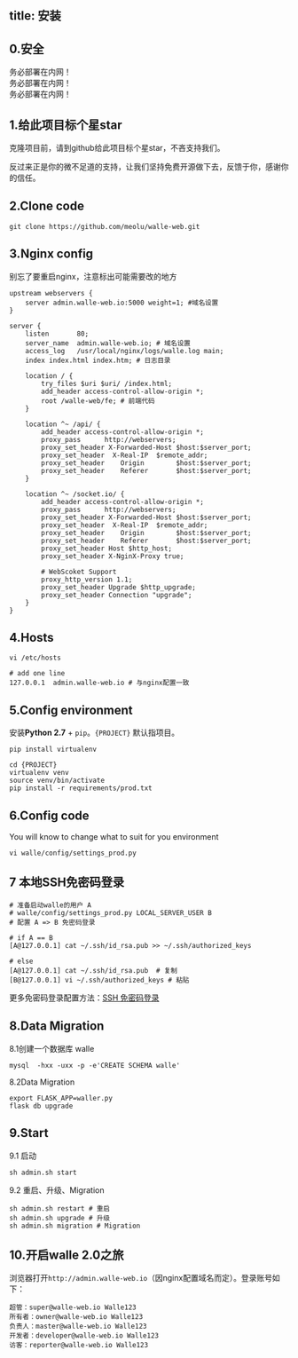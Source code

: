 title: 安装
---
## 0.安全
务必部署在内网！  
务必部署在内网！  
务必部署在内网！  

## 1.给此项目标个星star
克隆项目前，请到github给此项目标个星star，不吝支持我们。

反过来正是你的微不足道的支持，让我们坚持免费开源做下去，反馈于你，感谢你的信任。

## 2.Clone code
```
git clone https://github.com/meolu/walle-web.git
```

## 3.Nginx config
别忘了要重启nginx，注意标出可能需要改的地方
```
upstream webservers {
    server admin.walle-web.io:5000 weight=1; #域名设置
}

server {
    listen       80;
    server_name  admin.walle-web.io; # 域名设置
    access_log   /usr/local/nginx/logs/walle.log main;
    index index.html index.htm; # 日志目录

    location / {
        try_files $uri $uri/ /index.html;
        add_header access-control-allow-origin *;
        root /walle-web/fe; # 前端代码
    }

    location ^~ /api/ {
        add_header access-control-allow-origin *;
        proxy_pass      http://webservers;
        proxy_set_header X-Forwarded-Host $host:$server_port;
        proxy_set_header  X-Real-IP  $remote_addr;
        proxy_set_header    Origin        $host:$server_port;
        proxy_set_header    Referer       $host:$server_port;
    }

    location ^~ /socket.io/ {
        add_header access-control-allow-origin *;
        proxy_pass      http://webservers;
        proxy_set_header X-Forwarded-Host $host:$server_port;
        proxy_set_header  X-Real-IP  $remote_addr;
        proxy_set_header    Origin        $host:$server_port;
        proxy_set_header    Referer       $host:$server_port;
        proxy_set_header Host $http_host;
        proxy_set_header X-NginX-Proxy true;

        # WebScoket Support
        proxy_http_version 1.1;
        proxy_set_header Upgrade $http_upgrade;
        proxy_set_header Connection "upgrade";
    }
}
```

## 4.Hosts
```
vi /etc/hosts

# add one line
127.0.0.1  admin.walle-web.io # 与nginx配置一致
```

## 5.Config environment
安装**Python 2.7** + `pip`。``{PROJECT}`` 默认指项目。
```
pip install virtualenv

cd {PROJECT}
virtualenv venv
source venv/bin/activate
pip install -r requirements/prod.txt
```

## 6.Config code
You will know to change what to suit for you environment
```
vi walle/config/settings_prod.py
```

## 7 本地SSH免密码登录
```
# 准备启动walle的用户 A
# walle/config/settings_prod.py LOCAL_SERVER_USER B
# 配置 A => B 免密码登录

# if A == B
[A@127.0.0.1] cat ~/.ssh/id_rsa.pub >> ~/.ssh/authorized_keys

# else
[A@127.0.0.1] cat ~/.ssh/id_rsa.pub  # 复制
[B@127.0.0.1] vi ~/.ssh/authorized_keys # 粘贴

```
更多免密码登录配置方法：[SSH 免密码登录](http://walle-web.io/docs/2/troubleshooting.html#Authentication-failed)


## 8.Data Migration
8.1创建一个数据库 walle
```
mysql  -hxx -uxx -p -e'CREATE SCHEMA walle'
```
8.2Data Migration
```
export FLASK_APP=waller.py
flask db upgrade
```

## 9.Start
9.1 启动
```
sh admin.sh start
```
9.2 重启、升级、Migration
```
sh admin.sh restart # 重启
sh admin.sh upgrade # 升级
sh admin.sh migration # Migration
```


## 10.开启walle 2.0之旅
浏览器打开`http://admin.walle-web.io`（因nginx配置域名而定）。登录账号如下：
```
超管：super@walle-web.io Walle123
所有者：owner@walle-web.io Walle123
负责人：master@walle-web.io Walle123
开发者：developer@walle-web.io Walle123
访客：reporter@walle-web.io Walle123
```

